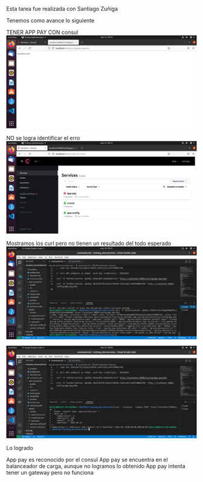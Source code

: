 Esta tarea fue realizada con Santiago Zuñiga 

Tenemos como avance lo siguiente

TENER APP PAY CON consul
![Image text](https://github.com/CristianGironza/sd-workshop4/blob/main/Screenshot%20from%202022-03-23%2000-31-23.png)


NO se logra identificar el erro
![Image text](https://github.com/CristianGironza/sd-workshop4/blob/main/Screenshot%20from%202022-03-23%2000-31-18.png)



Mostramos los curl pero no tienen un resultado del todo esperado
![Image text](https://github.com/CristianGironza/sd-workshop4/blob/main/Screenshot%20from%202022-03-23%2000-31-00.png)



![Image text](https://github.com/CristianGironza/sd-workshop4/blob/main/Screenshot%20from%202022-03-23%2000-30-53.png)


Lo logrado

App pay es reconocido por el consul
App pay se encuentra en el balanceador de carga, aunque no logramos lo obtenido 
App pay intenta tener un gateway pero no funciona
